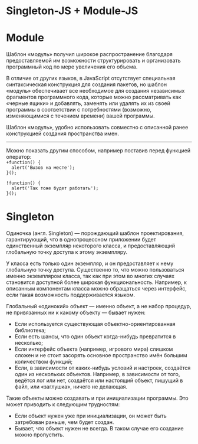 # Singleton-JS + Module-JS

<h1> Module </h1>
<p> Шаблон «модуль» получил широкое распространение благодаря предоставляемой им возможности структурировать и организовать программный код по мере увеличения его объема. </p>
<p> В отличие от других языков, в JavaScript отсутствует специальная синтаксическая конструкция для создания пакетов, но шаблон «модуль» обеспечивает все необходимое для создания независимых фрагментов программного кода, которые можно рассматривать как «черные ящики» и добавлять, заменять или удалять их из своей программы в соответствии с потребностями (возможно, изменяющимися с течением времени) вашей программы. </p>
<p> Шаблон «модуль», удобно использовать совместно с описанной ранее конструкцией создания пространства имен. </p>
<hr>
<e> Можно показать другим способом, например поставив перед функцией оператор: </e>

<code>
+function() {
  alert('Вызов на месте');
}();
</code>
<code>
!function() {
  alert('Так тоже будет работать');
}();
</code>

<h1> Singleton </h1>
<p> Одиночка (англ. Singleton) — порождающий шаблон проектирования, гарантирующий, что в однопроцессном приложении будет единственный экземпляр некоторого класса, и предоставляющий глобальную точку доступа к этому экземпляру. </p>

<p> У класса есть только один экземпляр, и он предоставляет к нему глобальную точку доступа. Существенно то, что можно пользоваться именно экземпляром класса, так как при этом во многих случаях становится доступной более широкая функциональность. Например, к описанным компонентам класса можно обращаться через интерфейс, если такая возможность поддерживается языком. </p>
<p> Глобальный «одинокий» объект — именно объект, а не набор процедур, не привязанных ни к какому объекту — бывает нужен: </p>
<ul>
    <li> Если используется существующая объектно-ориентированная библиотека; </li>
    <li> Если есть шансы, что один объект когда-нибудь превратится в несколько; </li>
    <li> Если интерфейс объекта (например, игрового мира) слишком сложен и не стоит засорять основное пространство имён большим количеством функций; </li>
    <li> Если, в зависимости от каких-нибудь условий и настроек, создаётся один из нескольких объектов. Например, в зависимости от того, ведётся лог или нет, создаётся или настоящий объект, пишущий в файл, или «заглушка», ничего не делающая. </li>
</ul>
<p> Такие объекты можно создавать и при инициализации программы. Это может приводить к следующим трудностям: </p>
<ul>
    <li> Если объект нужен уже при инициализации, он может быть затребован раньше, чем будет создан. </li>
    <li> Бывает, что объект нужен не всегда. В таком случае его создание можно пропустить. </li>
</ul>

